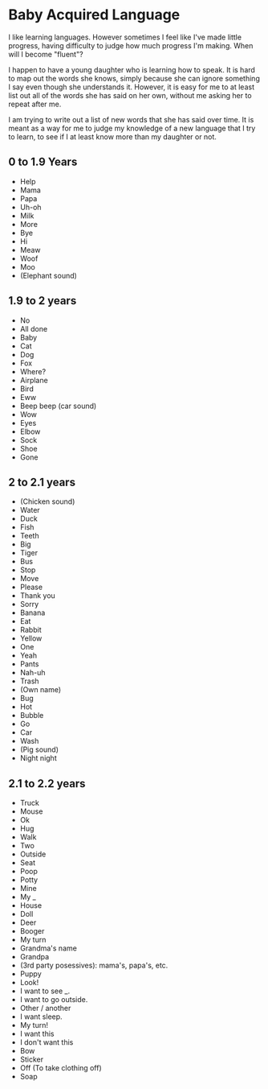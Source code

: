 # Baby Acquired Language

I like learning languages. However sometimes I feel like I've made little progress, having difficulty to judge how much progress I'm making. When will I become "fluent"?

I happen to have a young daughter who is learning how to speak. It is hard to map out the words she knows, simply because she can ignore something I say even though she understands it. However, it is easy for me to at least list out all of the words she has said on her own, without me asking her to repeat after me.

I am trying to write out a list of new words that she has said over time. It is meant as a way for me to judge my knowledge of a new language that I try to learn, to see if I at least know more than my daughter or not.

## 0 to 1.9 Years
* Help
* Mama
* Papa
* Uh-oh
* Milk
* More
* Bye
* Hi
* Meaw
* Woof
* Moo
* (Elephant sound)

## 1.9 to 2 years
* No
* All done
* Baby
* Cat
* Dog
* Fox
* Where?
* Airplane
* Bird
* Eww
* Beep beep (car sound)
* Wow
* Eyes
* Elbow
* Sock
* Shoe
* Gone

## 2 to 2.1 years
* (Chicken sound)
* Water
* Duck
* Fish
* Teeth
* Big
* Tiger
* Bus
* Stop
* Move
* Please
* Thank you
* Sorry
* Banana
* Eat
* Rabbit
* Yellow
* One
* Yeah
* Pants
* Nah-uh
* Trash
* (Own name)
* Bug
* Hot
* Bubble
* Go
* Car
* Wash
* (Pig sound)
* Night night

## 2.1 to 2.2 years
* Truck
* Mouse
* Ok
* Hug
* Walk
* Two
* Outside
* Seat
* Poop
* Potty
* Mine
* My _
* House
* Doll
* Deer
* Booger
* My turn
* Grandma's name
* Grandpa
* (3rd party posessives): mama's, papa's, etc.
* Puppy
* Look!
* I want to see _.
* I want to go outside.
* Other / another
* I want sleep.
* My turn!
* I want this
* I don't want this
* Bow
* Sticker
* Off (To take clothing off)
* Soap
